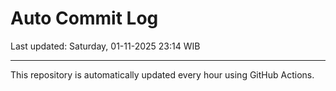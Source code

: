 # Auto Commit Log

Last updated: Saturday, 01-11-2025 23:14 WIB

---

This repository is automatically updated every hour using GitHub Actions.
